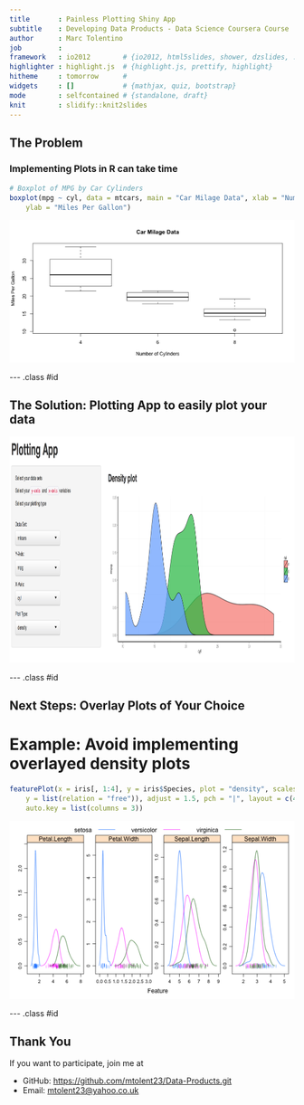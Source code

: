 ```yaml
---
title       : Painless Plotting Shiny App
subtitle    : Developing Data Products - Data Science Coursera Course
author      : Marc Tolentino
job         : 
framework   : io2012        # {io2012, html5slides, shower, dzslides, ...}
highlighter : highlight.js  # {highlight.js, prettify, highlight}
hitheme     : tomorrow      # 
widgets     : []            # {mathjax, quiz, bootstrap}
mode        : selfcontained # {standalone, draft}
knit        : slidify::knit2slides
---
```


## The Problem
### Implementing Plots in R can take time

```r
# Boxplot of MPG by Car Cylinders
boxplot(mpg ~ cyl, data = mtcars, main = "Car Milage Data", xlab = "Number of Cylinders", 
    ylab = "Miles Per Gallon")
```

![plot of chunk unnamed-chunk-1](assets/fig/unnamed-chunk-1.png) 


--- .class #id 

## The Solution: Plotting App to easily plot your data

<img src="assets/img/app_image.png" width="1000px" height="400px"/>

--- .class #id 

## Next Steps: Overlay Plots of Your Choice



# Example: Avoid implementing overlayed density plots

```r
featurePlot(x = iris[, 1:4], y = iris$Species, plot = "density", scales = list(x = list(relation = "free"), 
    y = list(relation = "free")), adjust = 1.5, pch = "|", layout = c(4, 1), 
    auto.key = list(columns = 3))
```

![plot of chunk unnamed-chunk-3](assets/fig/unnamed-chunk-3.png) 


--- .class #id 

## Thank You

If you want to participate, join me at
* GitHub: https://github.com/mtolent23/Data-Products.git
* Email: mtolent23@yahoo.co.uk

